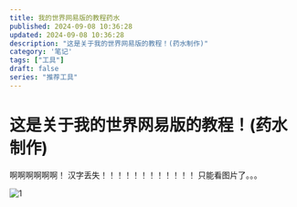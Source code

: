 ```yaml
---
title: 我的世界网易版的教程药水
published: 2024-09-08 10:36:28
updated: 2024-09-08 10:36:28
description: "这是关于我的世界网易版的教程！(药水制作)"
category: '笔记'
tags: ["工具"]
draft: false
series: "推荐工具"
---
```


# 这是关于我的世界网易版的教程！(药水制作)
啊啊啊啊啊啊！
汉字丢失！！！！！！！！！！！！
只能看图片了。。。

<img src="/images/wdsj-wy/yd.png"  alt="1"/>